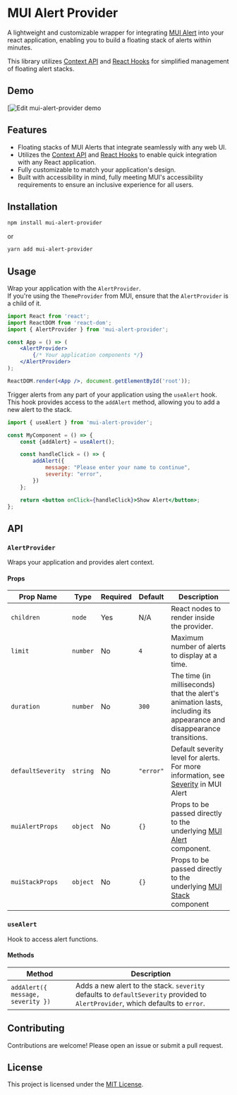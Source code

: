 # MUI Alert Provider

A lightweight and customizable wrapper for integrating [MUI Alert](https://mui.com/material-ui/react-alert/?srsltid=AfmBOorG16fDWlZUFpNDld6CbDRdpPOA8eTPa9eEriOYl9CywGZFowmu) into your react application, enabling you to build a floating stack of alerts within minutes.

This library utilizes [Context API](https://react.dev/reference/react/hooks#context-hooks) and [React Hooks](https://react.dev/learn/reusing-logic-with-custom-hooks) for simplified management of floating alert stacks.

## Demo

[![Edit mui-alert-provider demo](https://kj6mjz.csb.app/)

## Features

- Floating stacks of MUI Alerts that integrate seamlessly with any web UI.
- Utilizes the [Context API](https://react.dev/reference/react/hooks#context-hooks) and [React Hooks](https://react.dev/learn/reusing-logic-with-custom-hooks) to enable quick integration with any React application.
- Fully customizable to match your application's design.
- Built with accessibility in mind, fully meeting MUI's accessibility requirements to ensure an inclusive experience for all users.

## Installation

```bash
npm install mui-alert-provider
```

or

```bash
yarn add mui-alert-provider
```

## Usage
Wrap your application with the `AlertProvider`.  
If you're using the `ThemeProvider` from MUI, ensure that the `AlertProvider` is a child of it.

```jsx
import React from 'react';
import ReactDOM from 'react-dom';
import { AlertProvider } from 'mui-alert-provider';

const App = () => (
	<AlertProvider>
		{/* Your application components */}
	</AlertProvider>
);

ReactDOM.render(<App />, document.getElementById('root'));
```

Trigger alerts from any part of your application using the `useAlert` hook. 
This hook provides access to the `addAlert` method, allowing you to add a new alert to the stack.

```jsx
import { useAlert } from 'mui-alert-provider';

const MyComponent = () => {
	const {addAlert} = useAlert();

	const handleClick = () => {
		addAlert({
			message: "Please enter your name to continue",
			severity: "error",
		})
	};

	return <button onClick={handleClick}>Show Alert</button>;
};
```

## API

### `AlertProvider`

Wraps your application and provides alert context. 

#### Props

| Prop Name         | Type       | Required | Default   | Description                                                                 |
|-------------------|------------|----------|-----------|-----------------------------------------------------------------------------|
| `children`        | `node`     | Yes      | N/A       | React nodes to render inside the provider.                                 |
| `limit`           | `number`   | No       | `4`       | Maximum number of alerts to display at a time.                             |
| `duration`        | `number`   | No       | `300`     | The time (in milliseconds) that the alert's animation lasts, including its appearance and disappearance transitions.    |
| `defaultSeverity` | `string`   | No       | `"error"` | Default severity level for alerts. For more information, see [Severity](https://mui.com/material-ui/react-alert/?srsltid=AfmBOoomXuefwF-JxIyQhjW4KL5jMm74WOxa0mhIfbry_zlMxKkeWcJG#severity) in MUI Alert                                        |
| `muiAlertProps`   | `object`   | No       | `{}`      | Props to be passed directly to the underlying [MUI Alert](https://mui.com/material-ui/api/alert/) component.       |
| `muiStackProps`   | `object`   | No       | `{}`      | Props to be passed directly to the underlying [MUI Stack](https://mui.com/material-ui/api/stack/?srsltid=AfmBOoo9EDLoz-uJHnsPGlFBYMrs7xKsXUtydbBX5fwk5u_LXyIEc0Ad) component      |

### `useAlert`

Hook to access alert functions.

#### Methods

| Method                          | Description                                                                                     |
|---------------------------------|-------------------------------------------------------------------------------------------------|
| `addAlert({ message, severity })` | Adds a new alert to the stack. `severity` defaults to `defaultSeverity` provided to `AlertProvider`, which defaults to `error`. |

## Contributing

Contributions are welcome! Please open an issue or submit a pull request.

## License

This project is licensed under the [MIT License](LICENSE).